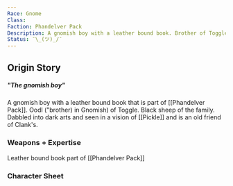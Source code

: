 ```yaml
---
Race: Gnome
Class: 
Faction: Phandelver Pack
Description: A gnomish boy with a leather bound book. Brother of Toggle.
Status: ¯\_(ツ)_/¯
---
```

## Origin Story
##### "The gnomish boy"
A gnomish boy with a leather bound book that is part of [[Phandelver Pack]]. Oodl ("brother) in Gnomish) of Toggle. Black sheep of the family. Dabbled into dark arts and seen in a vision of [[Pickle]] and is an old friend of Clank's. 

### Weapons + Expertise
Leather bound book part of [[Phandelver Pack]]

### Character Sheet
